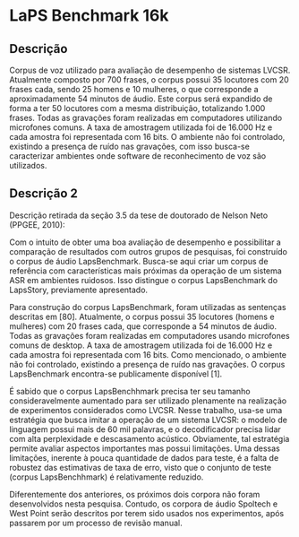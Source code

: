 # LaPS Benchmark 16k

## Descrição
Corpus de voz utilizado para avaliação de desempenho de sistemas LVCSR.
Atualmente composto por 700 frases, o corpus possui 35 locutores com 20 frases
cada, sendo 25 homens e 10 mulheres, o que corresponde a aproximadamente 54
minutos de áudio. Este corpus será expandido de forma a ter 50 locutores com a
mesma distribuição, totalizando 1.000 frases. Todas as gravações foram
realizadas em computadores utilizando microfones comuns. A taxa de amostragem
utilizada foi de 16.000 Hz e cada amostra foi representada com 16 bits. O
ambiente não foi controlado, existindo a presença de ruído nas gravações, com
isso busca-se caracterizar ambientes onde software de reconhecimento de voz são
utilizados.

## Descrição 2
Descrição retirada da seção 3.5 da tese de doutorado de Nelson Neto (PPGEE,
2010):

Com o intuito de obter uma boa avaliação de desempenho e possibilitar a
comparação de resultados com outros grupos de pesquisas, foi construı́do o corpus
de áudio LapsBenchmark.  Busca-se aqui criar um corpus de referência com
caracterı́sticas mais próximas da operação de um sistema ASR em ambientes
ruidosos. Isso distingue o corpus LapsBenchmark do LapsStory, previamente
apresentado.

Para construção do corpus LapsBenchmark, foram utilizadas as sentenças descritas
em [80]. Atualmente, o corpus possui 35 locutores (homens e mulheres) com 20
frases cada, que corresponde a 54 minutos de áudio. Todas as gravações foram
realizadas em computadores usando microfones comuns de desktop. A taxa de
amostragem utilizada foi de 16.000 Hz e cada amostra foi representada com 16
bits. Como mencionado, o ambiente não foi controlado, existindo a presença de
ruı́do nas gravações. O corpus LapsBenchmark encontra-se publicamente disponı́vel
[1].

É sabido que o corpus LapsBenchhmark precisa ter seu tamanho consideravelmente
aumentado para ser utilizado plenamente na realização de experimentos
considerados como LVCSR. Nesse trabalho, usa-se uma estratégia que busca imitar
a operação de um sistema LVCSR: o modelo de linguagem possui mais de 60 mil
palavras, e o decodificador precisa lidar com alta perplexidade e descasamento
acústico. Obviamente, tal estratégia permite avaliar aspectos importantes mas
possui limitações. Uma dessas limitações, inerente à pouca quantidade de dados
para teste, é a falta de robustez das estimativas de taxa de erro, visto que o
conjunto de teste (corpus LapsBenchhmark) é relativamente reduzido.

Diferentemente dos anteriores, os próximos dois corpora não foram desenvolvidos
nesta pesquisa. Contudo, os corpora de áudio Spoltech e West Point serão
descritos por terem sido usados nos experimentos, após passarem por um processo
de revisão manual.
